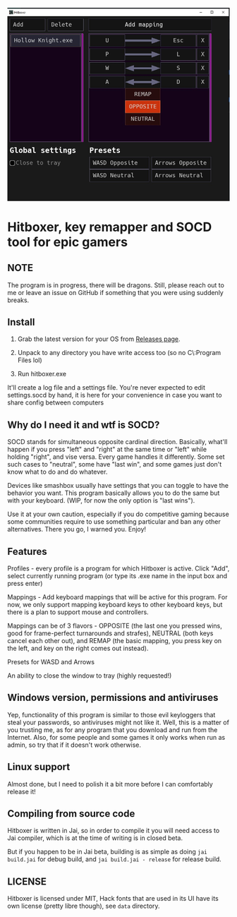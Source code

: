 ![screenshot](screenshot.jpg)

# Hitboxer, key remapper and SOCD tool for epic gamers

## NOTE
The program is in progress, there will be dragons. Still, please reach out to me or leave an issue on GitHub if something that you were using suddenly breaks.


## Install

1) Grab the latest version for your OS from [Releases page](https://github.com/valignatev/hitboxer/releases).

2) Unpack to any directory you have write access too (so no C\\:Program Files lol)

3) Run hitboxer.exe

It'll create a log file and a settings file. You're never expected to edit settings.socd by hand, it is here for your convenience in case you want to share config between computers


## Why do I need it and wtf is SOCD?

SOCD stands for simultaneous opposite cardinal direction. Basically, what'll
happen if you press "left" and "right" at the same time or "left" while holding "right", and vise versa.
Every game handles it differently. Some set such cases to "neutral", some have "last win", and
some games just don't know what to do and do whatever.

Devices like smashbox usually have settings that you can toggle to have the behavior you
want. This program basically allows you to do the same but with your keyboard.
(WIP, for now the only option is "last wins").

Use it at your own caution, especially if you do competitive gaming because
some communities require to use something particular and ban any other alternatives.
There you go, I warned you. Enjoy!


## Features

Profiles - every profile is a program for which Hitboxer is active. Click "Add", select currently running program (or type its .exe name in the input box and press enter)

Mappings - Add keyboard mappings that will be active for this program. For now, we only support mapping keyboard keys to other keyboard keys, but there is a plan to support mouse and controllers.

Mappings can be of 3 flavors - OPPOSITE (the last one you pressed wins, good for frame-perfect turnarounds and strafes), NEUTRAL (both keys cancel each other out), and REMAP (the basic mapping, you press key on the left, and key on the right comes out instead).

Presets for WASD and Arrows

An ability to close the window to tray (highly requested!)


## Windows version, permissions and antiviruses

Yep, functionality of this program is similar to those evil keyloggers that steal your passwords, so antiviruses might not like it. Well, this is a matter of you trusting me, as for any program that you download and run from the Internet. Also, for some people and some games it only works when run as admin, so try that if it doesn't work otherwise.


## Linux support

Almost done, but I need to polish it a bit more before I can comfortably release it!

## Compiling from source code

Hitboxer is written in Jai, so in order to compile it you will need access to Jai compiler, which is at the time of writing is in closed beta.

But if you happen to be in Jai beta, building is as simple as doing `jai build.jai` for debug build, and `jai build.jai - release` for release build.

## LICENSE

Hitboxer is licensed under MIT, Hack fonts that are used in its UI have its own license (pretty libre though), see `data` directory.
